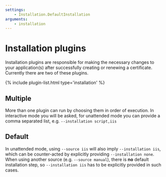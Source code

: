 ```yaml
---
settings:
    - Installation.DefaultInstallation
arguments:
    - installation
---
```

# Installation plugins
Installation plugins are responsible for making the necessary changes to your 
application(s) after successfully creating or renewing a certificate. Currently 
there are two of these plugins.

{% include plugin-list.html type='installation' %}

## Multiple
More than one plugin can run by choosing them in order of execution. In interactive 
mode you will be asked, for unattended mode you can provide a comma separated list, 
e.g. `‑‑installation script,iis`

## Default
In unattended mode, using `‑‑source iis` will also imply `‑‑installation iis`, which
can be counter-acted by explicitly providing `‑‑installation none`. When using another
source (e.g. `‑‑source manual`), there is **no** default installation step, 
so `‑‑installation iis` has to be explicitly provided in such cases.